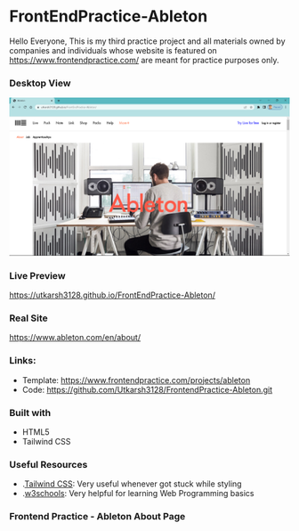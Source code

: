 # FrontEndPractice-Ableton

Hello Everyone, This is my third practice project and all materials owned by companies and individuals whose website is featured on https://www.frontendpractice.com/ are meant for practice purposes only.


### Desktop View

![](images/desktop-view.png)

### Live Preview
https://utkarsh3128.github.io/FrontEndPractice-Ableton/

### Real Site
https://www.ableton.com/en/about/


### Links:

* Template: https://www.frontendpractice.com/projects/ableton
* Code: https://github.com/Utkarsh3128/FrontendPractice-Ableton.git

### Built with
* HTML5
* Tailwind CSS

### Useful Resources

- .[Tailwind CSS](https://tailwind-css.com/): Very useful whenever got stuck while styling
- .[w3schools](https://www.w3schools.com/): Very helpful for learning Web Programming basics


### Frontend Practice - Ableton About Page
